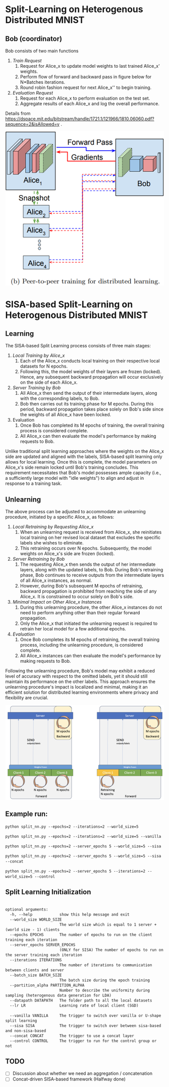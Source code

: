 # Split-Learning on Heterogenous Distributed MNIST

## Bob (coordinator)
Bob consists of two main functions 
1. *Train Request* 
   1. Request for Alice_x to update model weights to last trained Alice_x' weights.
   2. Perform flow of forward and backward pass in figure below for N*Batches iterations.
   3. Round robin fashion request for next Alice_x'' to begin training.
2. *Evaluation Request*
   1. Request for each Alice_x to perform evaluation on the test set.
   2. Aggregate results of each Alice_x and log the overall performance.
   
Details from https://dspace.mit.edu/bitstream/handle/1721.1/121966/1810.06060.pdf?sequence=2&isAllowed=y .

![Alt text](imgs/split_nn.PNG?raw=true  "Decentralized Split Learning Architecure")

# SISA-based Split-Learning on Heterogenous Distributed MNIST

## Learning

The SISA-based Split Learning process consists of three main stages:
1. *Local Training by Alice_x*
   1. Each of the Alice_x conducts local training on their respective local datasets for N epochs.
   2. Following this, the model weights of their layers are frozen (locked). Hence, any subsequent backward propagation will occur exclusively on the side of each Alice_x.
2. *Server Training by Bob*
   1. All Alice_x then send the output of their intermediate layers, along with the corresponding labels, to Bob.
   2. Bob then carries out its training phase for M epochs. During this period, backward propagation takes place solely on Bob's side since the weights of all Alice_x have been locked.
3. Evaluation
   1. Once Bob has completed its M epochs of training, the overall training process is considered complete.
   2. All Alice_x can then evaluate the model's performance by making requests to Bob.

Unlike traditional split learning approaches where the weights on the Alice_x side are updated and aligned with the labels, SISA-based split learning only allows for local learning. Once this is complete, the model parameters on Alice_x's side remain locked until Bob's training concludes. This requirement necessitates that Bob's model possesses ample capacity (i.e., a sufficiently large model with "idle weights") to align and adjust in response to a training task.

## Unlearning

The above process can be adjusted to accommodate an unlearning procedure, initiated by a specific Alice_x, as follows:
1. *Local Retraining by Requesting Alice_x*
   1. When an unlearning request is received from Alice_x, she reinitiates local training on her revised local dataset that excludes the specific labels she wishes to eliminate.
   2. This retraining occurs over N epochs. Subsequently, the model weights on Alice_x's side are frozen (locked).
2. *Server Retraining by Bob*
   1. The requesting Alice_x then sends the output of her intermediate layers, along with the updated labels, to Bob. During Bob's retraining phase, Bob continues to receive outputs from the intermediate layers of all Alice_x instances, as normal.
   2. However, during Bob's subsequent M epochs of retraining, backward propagation is prohibited from reaching the side of any Alice_x. It is constrained to occur solely on Bob's side.
3. *Minimal Impact on Other Alice_x Instances*
   1. During this unlearning procedure, the other Alice_x instances do not need to perform anything other than their regular forward propagation.
   2. Only the Alice_x that initiated the unlearning request is required to retrain her local model for a few additional epochs.
4. *Evaluation*
   1. Once Bob completes its M epochs of retraining, the overall training process, including the unlearning procedure, is considered complete.
   2. All Alice_x instances can then evaluate the model's performance by making requests to Bob.

Following the unlearning procedure, Bob's model may exhibit a reduced level of accuracy with respect to the omitted labels, yet it should still maintain its performance on the other labels. This approach ensures the unlearning procedure's impact is localized and minimal, making it an efficient solution for distributed learning environments where privacy and flexibility are crucial.

![Alt text](imgs/sisa_split_nn.jpg?raw=true  "SISA-based Decentralized Split Learning Architecure")

## Example run:
```python split_nn.py --epochs=2 --iterations=2 --world_size=5```

```python split_nn.py --epochs=2 --iterations=2 --world_size=5 --vanilla```

```python split_nn.py --epochs=2 --server_epochs 5 --world_size=5 --sisa```

```python split_nn.py --epochs=2 --server_epochs 5 --world_size=5 --sisa --concat```

```python split_nn.py --epochs=2 --server_epochs 5 --iterations=2 --world_size=5 --control```

## Split Learning Initialization
```

optional arguments:
  -h, --help            show this help message and exit
  --world_size WORLD_SIZE
                        The world size which is equal to 1 server + (world size - 1) clients
  --epochs EPOCHS       The number of epochs to run on the client training each iteration
  --server_epochs SERVER_EPOCHS               
                        (ONLY for SISA) The number of epochs to run on the server training each iteration
  --iterations ITERATIONS
                        The number of iterations to communication between clients and server
  --batch_size BATCH_SIZE
                        The batch size during the epoch training
  --partition_alpha PARTITION_ALPHA
                        Number to describe the uniformity during sampling (heterogenous data generation for LDA)
  --datapath DATAPATH   The folder path to all the local datasets
  --lr LR               Learning rate of local client (SGD)

  --vanilla VANILLA     The trigger to switch over vanilla or U-shape split learning
  --sisa SISA           The trigger to switch over between sisa-based and non-sisa-based
  --concat CONCAT       The trigger to use a concat layer
  --control CONTROL     The trigger to run for the control group or not

```

## TODO

- [ ] Discussion about whether we need an aggregation / concatenation
- [ ] Concat-driven SISA-based framework (Halfway done)